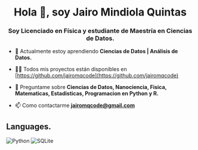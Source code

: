 <h1 align="center">Hola 👋, soy Jairo Mindiola Quintas</h1>
<h3 align="center">Soy Licenciado en Física y estudiante de Maestría en Ciencias de Datos.</h3>

- 🌱 Actualmente estoy aprendiendo **Ciencias de Datos | Análisis de Datos.**

- 👨‍💻 Todos mis proyectos están disponibles en [https://github.com/jairomqcode](https://github.com/jairomqcode)

- 💬 Preguntame sobre **Ciencias de Datos, Nanociencia, Fisica, Matematicas, Estadisticas, Programacion en Python y R.**

- 📫 Como contactarme **jairomqcode@gmail.com**

<h2>Languages.</h2>

![Python](https://img.shields.io/badge/python-3670A0?style=for-the-badge&logo=python&logoColor=ffdd54)
![SQLite](https://img.shields.io/badge/sqlite-%2307405e.svg?style=for-the-badge&logo=sqlite&logoColor=white)

